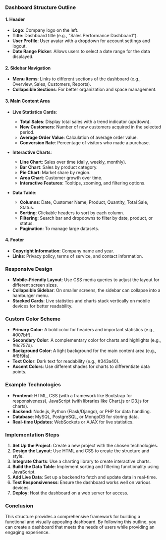### Dashboard Structure Outline

#### 1. **Header**
   - **Logo**: Company logo on the left.
   - **Title**: Dashboard title (e.g., "Sales Performance Dashboard").
   - **User Profile**: User avatar with a dropdown for account settings and logout.
   - **Date Range Picker**: Allows users to select a date range for the data displayed.

#### 2. **Sidebar Navigation**
   - **Menu Items**: Links to different sections of the dashboard (e.g., Overview, Sales, Customers, Reports).
   - **Collapsible Sections**: For better organization and space management.

#### 3. **Main Content Area**
   - **Live Statistics Cards**: 
     - **Total Sales**: Display total sales with a trend indicator (up/down).
     - **New Customers**: Number of new customers acquired in the selected period.
     - **Average Order Value**: Calculation of average order value.
     - **Conversion Rate**: Percentage of visitors who made a purchase.

   - **Interactive Charts**:
     - **Line Chart**: Sales over time (daily, weekly, monthly).
     - **Bar Chart**: Sales by product category.
     - **Pie Chart**: Market share by region.
     - **Area Chart**: Customer growth over time.
     - **Interactive Features**: Tooltips, zooming, and filtering options.

   - **Data Table**:
     - **Columns**: Date, Customer Name, Product, Quantity, Total Sale, Status.
     - **Sorting**: Clickable headers to sort by each column.
     - **Filtering**: Search bar and dropdowns to filter by date, product, or status.
     - **Pagination**: To manage large datasets.

#### 4. **Footer**
   - **Copyright Information**: Company name and year.
   - **Links**: Privacy policy, terms of service, and contact information.

### Responsive Design
- **Mobile-Friendly Layout**: Use CSS media queries to adjust the layout for different screen sizes.
- **Collapsible Sidebar**: On smaller screens, the sidebar can collapse into a hamburger menu.
- **Stacked Cards**: Live statistics and charts stack vertically on mobile devices for better readability.

### Custom Color Scheme
- **Primary Color**: A bold color for headers and important statistics (e.g., #007bff).
- **Secondary Color**: A complementary color for charts and highlights (e.g., #6c757d).
- **Background Color**: A light background for the main content area (e.g., #f8f9fa).
- **Text Color**: Dark text for readability (e.g., #343a40).
- **Accent Colors**: Use different shades for charts to differentiate data points.

### Example Technologies
- **Frontend**: HTML, CSS (with a framework like Bootstrap for responsiveness), JavaScript (with libraries like Chart.js or D3.js for charts).
- **Backend**: Node.js, Python (Flask/Django), or PHP for data handling.
- **Database**: MySQL, PostgreSQL, or MongoDB for storing data.
- **Real-time Updates**: WebSockets or AJAX for live statistics.

### Implementation Steps
1. **Set Up the Project**: Create a new project with the chosen technologies.
2. **Design the Layout**: Use HTML and CSS to create the structure and style.
3. **Integrate Charts**: Use a charting library to create interactive charts.
4. **Build the Data Table**: Implement sorting and filtering functionality using JavaScript.
5. **Add Live Data**: Set up a backend to fetch and update data in real-time.
6. **Test Responsiveness**: Ensure the dashboard works well on various devices.
7. **Deploy**: Host the dashboard on a web server for access.

### Conclusion
This structure provides a comprehensive framework for building a functional and visually appealing dashboard. By following this outline, you can create a dashboard that meets the needs of users while providing an engaging experience.
